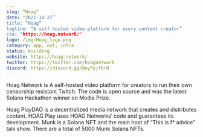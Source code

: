 ```yaml
---
slug: “Hoag”
date: "2021-10-27”
title: “Hoag”
logline: “A self hosted video platform for every content creator”
cta: "https://hoag.network/"
logo: /img/Hoag_logo.png
category: app, not, infra
status: building
website: https://hoag.network/
twitter: https://twitter.com/hoagnetwork
discord: https://discord.gg/QeyPpjfbrH
---
```


Hoag Network is A self-hosted video platform for creators to run their own censorship resistant Twitch. The code is open source and was the latest Solana Hackathon winner on Media Prize.

Hoag PlayDAO is a decentralized media network that creates and distributes content. HOAG Play uses HOAG Networks‘ code and guarantees its development. 
Munk is a Solana NFT and the main host of “This is f* advice” talk show.  There are a total of 5000 Munk Solana NFTs.
